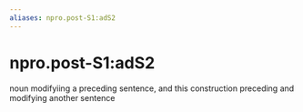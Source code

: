 ```yaml
---
aliases: npro.post-S1:adS2
---
```

# npro.post-S1:adS2

noun modifyiing a preceding sentence, and this construction preceding and modifying another sentence